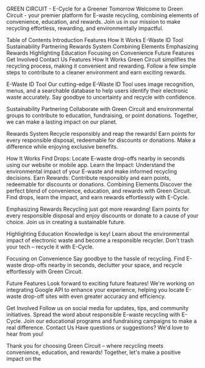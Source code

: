 GREEN CIRCUIT - E-Cycle for a Greener Tomorrow
Welcome to Green Circuit - your premier platform for E-waste recycling, combining elements of convenience, education, and rewards. Join us in our mission to make recycling effortless, rewarding, and environmentally impactful.

Table of Contents
Introduction
Features
How It Works
E-Waste ID Tool
Sustainability Partnering
Rewards System
Combining Elements
Emphasizing Rewards
Highlighting Education
Focusing on Convenience
Future Features
Get Involved
Contact Us
Features
How It Works
Green Circuit simplifies the recycling process, making it convenient and rewarding. Follow a few simple steps to contribute to a cleaner environment and earn exciting rewards.

E-Waste ID Tool
Our cutting-edge E-Waste ID Tool uses image recognition, menus, and a searchable database to help users identify their electronic waste accurately. Say goodbye to uncertainty and recycle with confidence.

Sustainability Partnering
Collaborate with Green Circuit and environmental groups to contribute to education, fundraising, or point donations. Together, we can make a lasting impact on our planet.

Rewards System
Recycle responsibly and reap the rewards! Earn points for every responsible disposal, redeemable for discounts or donations. Make a difference while enjoying exclusive benefits.

How It Works
Find Drops: Locate E-waste drop-offs nearby in seconds using our website or mobile app.
Learn the Impact: Understand the environmental impact of your E-waste and make informed recycling decisions.
Earn Rewards: Contribute responsibly and earn points, redeemable for discounts or donations.
Combining Elements
Discover the perfect blend of convenience, education, and rewards with Green Circuit. Find drops, learn the impact, and earn rewards effortlessly with E-Cycle.

Emphasizing Rewards
Recycling just got more rewarding! Earn points for every responsible disposal and enjoy discounts or donate to a cause of your choice. Join us in creating a sustainable future.

Highlighting Education
Knowledge is key! Learn about the environmental impact of electronic waste and become a responsible recycler. Don't trash your tech – recycle it with E-Cycle.

Focusing on Convenience
Say goodbye to the hassle of recycling. Find E-waste drop-offs nearby in seconds, declutter your space, and recycle effortlessly with Green Circuit.

Future Features
Look forward to exciting future features! We're working on integrating Google API to enhance your experience, helping you locate E-waste drop-off sites with even greater accuracy and efficiency.

Get Involved
Follow us on social media for updates, tips, and community initiatives.
Spread the word about responsible E-waste recycling with E-Cycle.
Join our educational programs and fundraising campaigns to make a real difference.
Contact Us
Have questions or suggestions? We'd love to hear from you!

Thank you for choosing Green Circuit – where recycling meets convenience, education, and rewards! Together, let's make a positive impact on the
